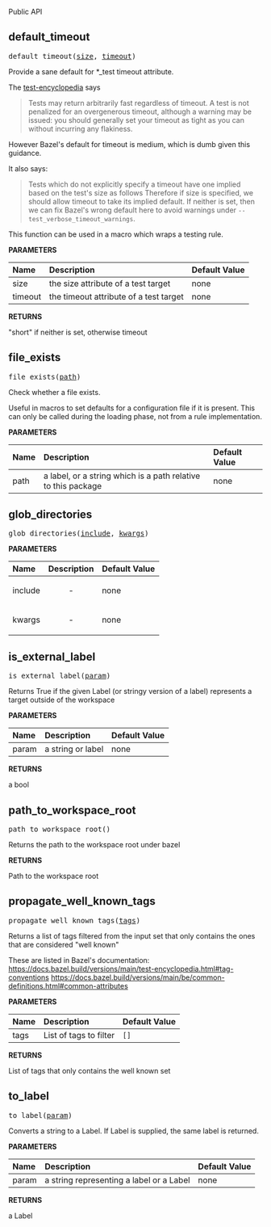 <!-- Generated with Stardoc: http://skydoc.bazel.build -->

Public API

<a id="default_timeout"></a>

## default_timeout

<pre>
default_timeout(<a href="#default_timeout-size">size</a>, <a href="#default_timeout-timeout">timeout</a>)
</pre>

Provide a sane default for *_test timeout attribute.

The [test-encyclopedia](https://bazel.build/reference/test-encyclopedia) says
> Tests may return arbitrarily fast regardless of timeout.
> A test is not penalized for an overgenerous timeout, although a warning may be issued:
> you should generally set your timeout as tight as you can without incurring any flakiness.

However Bazel's default for timeout is medium, which is dumb given this guidance.

It also says:
> Tests which do not explicitly specify a timeout have one implied based on the test's size as follows
Therefore if size is specified, we should allow timeout to take its implied default.
If neither is set, then we can fix Bazel's wrong default here to avoid warnings under
`--test_verbose_timeout_warnings`.

This function can be used in a macro which wraps a testing rule.


**PARAMETERS**


| Name  | Description | Default Value |
| :------------- | :------------- | :------------- |
| <a id="default_timeout-size"></a>size |  the size attribute of a test target   |  none |
| <a id="default_timeout-timeout"></a>timeout |  the timeout attribute of a test target   |  none |

**RETURNS**

"short" if neither is set, otherwise timeout


<a id="file_exists"></a>

## file_exists

<pre>
file_exists(<a href="#file_exists-path">path</a>)
</pre>

Check whether a file exists.

Useful in macros to set defaults for a configuration file if it is present.
This can only be called during the loading phase, not from a rule implementation.


**PARAMETERS**


| Name  | Description | Default Value |
| :------------- | :------------- | :------------- |
| <a id="file_exists-path"></a>path |  a label, or a string which is a path relative to this package   |  none |


<a id="glob_directories"></a>

## glob_directories

<pre>
glob_directories(<a href="#glob_directories-include">include</a>, <a href="#glob_directories-kwargs">kwargs</a>)
</pre>



**PARAMETERS**


| Name  | Description | Default Value |
| :------------- | :------------- | :------------- |
| <a id="glob_directories-include"></a>include |  <p align="center"> - </p>   |  none |
| <a id="glob_directories-kwargs"></a>kwargs |  <p align="center"> - </p>   |  none |


<a id="is_external_label"></a>

## is_external_label

<pre>
is_external_label(<a href="#is_external_label-param">param</a>)
</pre>

Returns True if the given Label (or stringy version of a label) represents a target outside of the workspace

**PARAMETERS**


| Name  | Description | Default Value |
| :------------- | :------------- | :------------- |
| <a id="is_external_label-param"></a>param |  a string or label   |  none |

**RETURNS**

a bool


<a id="path_to_workspace_root"></a>

## path_to_workspace_root

<pre>
path_to_workspace_root()
</pre>

 Returns the path to the workspace root under bazel


**RETURNS**

Path to the workspace root


<a id="propagate_well_known_tags"></a>

## propagate_well_known_tags

<pre>
propagate_well_known_tags(<a href="#propagate_well_known_tags-tags">tags</a>)
</pre>

Returns a list of tags filtered from the input set that only contains the ones that are considered "well known"

These are listed in Bazel's documentation:
https://docs.bazel.build/versions/main/test-encyclopedia.html#tag-conventions
https://docs.bazel.build/versions/main/be/common-definitions.html#common-attributes


**PARAMETERS**


| Name  | Description | Default Value |
| :------------- | :------------- | :------------- |
| <a id="propagate_well_known_tags-tags"></a>tags |  List of tags to filter   |  <code>[]</code> |

**RETURNS**

List of tags that only contains the well known set


<a id="to_label"></a>

## to_label

<pre>
to_label(<a href="#to_label-param">param</a>)
</pre>

Converts a string to a Label. If Label is supplied, the same label is returned.

**PARAMETERS**


| Name  | Description | Default Value |
| :------------- | :------------- | :------------- |
| <a id="to_label-param"></a>param |  a string representing a label or a Label   |  none |

**RETURNS**

a Label


